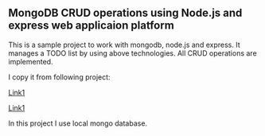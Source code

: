 ## MongoDB CRUD operations using Node.js and express web applicaion platform

This is a sample project to work with mongodb, node.js and express. 
It manages a TODO list by using above technologies.
All CRUD operations are implemented. 

I copy it from following project:

<a href="https://medium.com/@diogo.fg.pinheiro/simple-to-do-list-app-with-node-js-and-mongodb-chapter-1-c645c7a27583"> Link1 </a>

<a href="https://medium.com/@diogo.fg.pinheiro/simple-to-do-list-app-with-node-js-and-mongodb-chapter-2-3780a1c5b039"> Link1 </a>

In this project I use local mongo database. 
